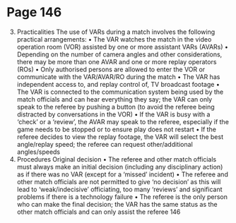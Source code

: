 # Page 146

3. Practicalities
The use of VARs during a match involves the following practical arrangements:
• The VAR watches the match in the video operation room (VOR) assisted by
one or more assistant VARs (AVARs)
• Depending on the number of camera angles and other considerations, there
may be more than one AVAR and one or more replay operators (ROs)
• Only authorised persons are allowed to enter the VOR or communicate with
the VAR/AVAR/RO during the match
• The VAR has independent access to, and replay control of, TV broadcast
footage
• The VAR is connected to the communication system being used by the match
officials and can hear everything they say; the VAR can only speak to the
referee by pushing a button (to avoid the referee being distracted by
conversations in the VOR)
• If the VAR is busy with a ‘check’ or a ‘review’, the AVAR may speak to the
referee, especially if the game needs to be stopped or to ensure play does
not restart
• If the referee decides to view the replay footage, the VAR will select the best
angle/replay speed; the referee can request other/additional angles/speeds
4. Procedures
Original decision
• The referee and other match officials must always make an initial decision
(including any disciplinary action) as if there was no VAR (except for a
‘missed’ incident)
• The referee and other match officials are not permitted to give ‘no decision’
as this will lead to ‘weak/indecisive’ officiating, too many ‘reviews’ and
significant problems if there is a technology failure
• The referee is the only person who can make the final decision; the VAR has
the same status as the other match officials and can only assist the referee
146

